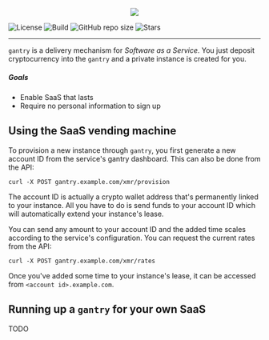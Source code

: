 <p align="center">
	<img src="https://raw.githubusercontent.com/fossable/gantry/master/.github/images/logo-bg-256.png" />
</p>

![License](https://img.shields.io/github/license/fossable/gantry)
![Build](https://github.com/fossable/gantry/actions/workflows/test.yml/badge.svg)
![GitHub repo size](https://img.shields.io/github/repo-size/fossable/gantry)
![Stars](https://img.shields.io/github/stars/fossable/gantry?style=social)
<hr>

`gantry` is a delivery mechanism for _Software as a Service_. You just deposit cryptocurrency
into the `gantry` and a private instance is created for you.

##### Goals
- Enable SaaS that lasts
- Require no personal information to sign up

## Using the SaaS vending machine

To provision a new instance through `gantry`, you first generate a new account ID
from the service's gantry dashboard. This can also be done from the API:

```
curl -X POST gantry.example.com/xmr/provision
```

The account ID is actually a crypto wallet address that's permanently linked to your
instance. All you have to do is send funds to your account ID which will automatically
extend your instance's lease.

You can send any amount to your account ID and the added time scales according to
the service's configuration. You can request the current rates from the API:

```
curl -X POST gantry.example.com/xmr/rates
```

Once you've added some time to your instance's lease, it can be accessed from `<account id>.example.com`.

## Running up a `gantry` for your own SaaS

TODO
